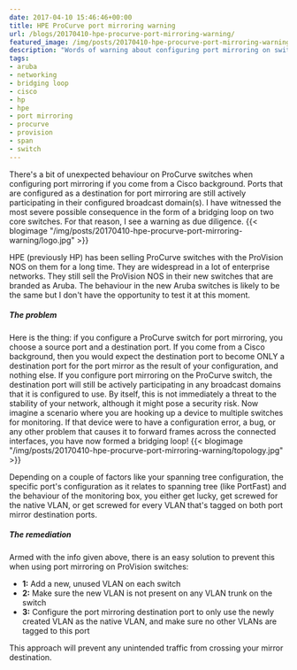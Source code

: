 ```yaml
---
date: 2017-04-10 15:46:46+00:00
title: HPE ProCurve port mirroring warning
url: /blogs/20170410-hpe-procurve-port-mirroring-warning/
featured_image: /img/posts/20170410-hpe-procurve-port-mirroring-warning/logo.jpg
description: "Words of warning about configuring port mirroring on switches that run the ProVision NOS."
tags:
- aruba
- networking
- bridging loop
- cisco
- hp
- hpe
- port mirroring
- procurve
- provision
- span
- switch
---
```


There's a bit of unexpected behaviour on ProCurve switches when configuring port mirroring if you come from a Cisco background. Ports that are configured as a destination for port mirroring are still actively participating in their configured broadcast domain(s). I have witnessed the most severe possible consequence in the form of a bridging loop on two core switches. For that reason, I see a warning as due diligence.
{{< blogimage "/img/posts/20170410-hpe-procurve-port-mirroring-warning/logo.jpg" >}}
<!-- more -->
HPE (previously HP) has been selling ProCurve switches with the ProVision NOS on them for a long time. They are widespread in a lot of enterprise networks. They still sell the ProVision NOS in their new switches that are branded as Aruba. The behaviour in the new Aruba switches is likely to be the same but I don't have the opportunity to test it at this moment.

##### The problem
Here is the thing: if you configure a ProCurve switch for port mirroring, you choose a source port and a destination port. If you come from a Cisco background, then you would expect the destination port to become ONLY a destination port for the port mirror as the result of your configuration, and nothing else. If you configure port mirroring on the ProCurve switch, the destination port will still be actively participating in any broadcast domains that it is configured to use. By itself, this is not immediately a threat to the stability of your network, although it might pose a security risk. Now imagine a scenario where you are hooking up a device to multiple switches for monitoring. If that device were to have a configuration error, a bug, or any other problem that causes it to forward frames across the connected interfaces, you have now formed a bridging loop!
{{< blogimage "/img/posts/20170410-hpe-procurve-port-mirroring-warning/topology.jpg" >}}

Depending on a couple of factors like your spanning tree configuration, the specific port's configuration as it relates to spanning tree (like PortFast) and the behaviour of the monitoring box, you either get lucky, get screwed for the native VLAN, or get screwed for every VLAN that's tagged on both port mirror destination ports.

##### The remediation
Armed with the info given above, there is an easy solution to prevent this when using port mirroring on ProVision switches:

* **1:** Add a new, unused VLAN on each switch
* **2:** Make sure the new VLAN is not present on any VLAN trunk on the switch
* **3:** Configure the port mirroring destination port to only use the newly created VLAN as the native VLAN, and make sure no other VLANs are tagged to this port

This approach will prevent any unintended traffic from crossing your mirror destination.
